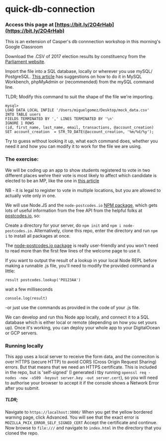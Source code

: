 # quick-db-connection

### Access this page at [https://bit.ly/2O4rHab](https://bit.ly/2O4rHab)

This is an extension of Casper's db connnection workshop in this morning's Google Classroom

Download the .CSV of 2017 election results by constituency from the
[Parliament website](https://researchbriefings.parliament.uk/ResearchBriefing/Summary/CBP-7979#fullreport).

Import the file into a SQL database, locally or wherever you use mySQL/ PostgreSQL.
[This article](https://medium.com/@AviGoom/how-to-import-a-csv-file-into-a-mysql-database-ef8860878a68) has suggestions on how to do it in MySQL Workbench, phpMyAdmin or (recommended) from the mySQL command line.

TLDR;
Modify this command to suit the shape of the file we're importing.
```
mysql>
LOAD DATA LOCAL INFILE '/Users/miguelgomez/Desktop/mock_data.csv'
INTO TABLE users
FIELDS TERMINATED BY ',' LINES TERMINATED BY '\n'
IGNORE 1 ROWS
(id, first_name, last_name, email, transactions, @account_creation)
SET account_creation  = STR_TO_DATE(@account_creation, '%m/%d/%y');
```
Try to guess without looking it up, what each command does, whether you need it and how you can modify it to work for the file we are using.

### The exercise:

We will be coding up an app to show students registered to vote in two different places wehre their vote is most likely to affect which candidate is elected to be an MP, like the one in [this article](https://www.theguardian.com/politics/ng-interactive/2019/nov/07/should-you-vote-at-home-or-at-uni-students)

NB - it is legal to register to vote in multiple locations, but you are allowed to actually vote only in one.

We will use Node.JS and the `node-postcodes.io` [NPM package](https://www.npmjs.com/package/node-postcodes.io),  which gets lots of useful information from the free API from the helpful folks at [postcodes.io](postcodes.io), so:

Create a directory for your server, do `npm init` and `npm i node-postcodes.io`.
Alternatively, clone this repo, enter the directory and run `npm i` to install all packages at once.

The [node-postcodes.io package](https://www.npmjs.com/package/node-postcodes.io) is really user-friendly and you won't need to read more than the first few lines of the welcome page to use it.

If you want to output the result of a lookup in your local Node REPL before making a runnable .js file, you'll need to modify the provided command a little:
```
result postcodes.lookup('PO123AA')
```
wait a few milliseconds
```
console.log(result)
```
-or just use the commands as provided in the code of your .js file.

We can develop and run this Node app locally, and connect it to a SQL database which is either local or remote (depending on how you set yours up). Once it's working, you can deploy your whole app to your DigitalOcean or GCP servers.

### Running locally
This app uses a local server to receive the form data, and the conneciton is over HTTPS (secure HTTP) to avoid CORS (Cross Origin Request Sharing) errors.
But that means that we need an HTTPS certificate. This is included in the repo, but is 'self-signed' (I generated i tby running `openssl req -nodes -new -x509 -keyout server.key -out server.cert`), so you will need to authorise your browser to accept it if the console shows a Network Error after you submit.

##### TLDR;
Navigate to `https://localhost:3000/`
When you get the yellow bordered warning page, click Advanced. You will see that the exact error is
`MOZILLA_PKIX_ERROR_SELF_SIGNED_CERT`
Accept the certificate and continue.
Now browse to `file:///` and navigate to `index.html` in the directory that you cloned the repo.
